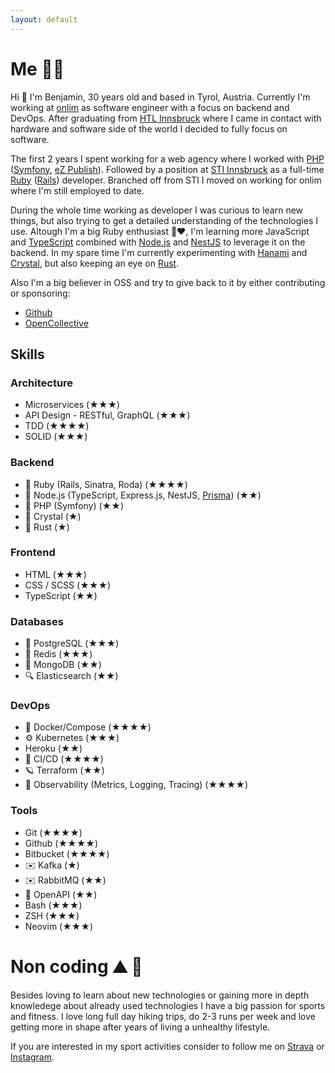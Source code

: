 ```yaml
---
layout: default
---
```

# Me 👨‍💻

Hi 👋 I'm Benjamin, 30 years old and based in Tyrol, Austria. Currently I'm working at [onlim](https://onlim.com/) as software engineer with a focus on backend and DevOps.
After graduating from [HTL Innsbruck](https://htlinn.ac.at/) where I came in contact with hardware and software side of the world I decided to fully focus on software.

The first 2 years I spent working for a web agency where I worked with [PHP](https://www.php.net/) ([Symfony](https://symfony.com/), [eZ Publish](https://github.com/ezsystems/ezpublish-community)).
Followed by a position at [STI Innsbruck](https://www.sti-innsbruck.at/) as a full-time [Ruby](https://www.ruby-lang.org/en/) ([Rails](https://rubyonrails.org/)) developer. Branched off from STI I moved on working for onlim where I'm still employed to date.

During the whole time working as developer I was curious to learn new things, but also trying to get a detailed understanding of the technologies I use. Altough I'm a big Ruby enthusiast 💎❤️, I'm learning more JavaScript and [TypeScript](https://www.typescriptlang.org/) combined with [Node.js](https://nodejs.dev/) and [NestJS](https://nestjs.com) to leverage it on the backend. In my spare time I'm currently experimenting with [Hanami](https://hanamirb.org) and [Crystal](https://crystal-lang.org), but also keeping an eye on [Rust](https://rust-lang.org).

Also I'm a big believer in OSS and try to give back to it by either contributing or sponsoring:
- [Github](https://github.com/tak1n)
- [OpenCollective](https://opencollective.com/benjamin-klotz)

## Skills

### Architecture

- Microservices (★★★)
- API Design - RESTful, GraphQL (★★★)
- TDD (★★★★) 
- SOLID (★★★)

### Backend

- 💎 Ruby (Rails, Sinatra, Roda) (★★★★)
- 🚀 Node.js (TypeScript, Express.js, NestJS, [Prisma](https://prisma.io)) (★★)
- 🐘 PHP (Symfony) (★★)
- 🔮 Crystal (★)
- 🦀 Rust (★)

### Frontend

- HTML (★★★)
- CSS / SCSS  (★★★)
- TypeScript (★★)

### Databases

- 🐘 PostgreSQL (★★★) 
- 🔑 Redis (★★★) 
- 📄 MongoDB (★★) 
- 🔍 Elasticsearch (★★) 

### DevOps

- 🕋 Docker/Compose (★★★★)
- ⚙️  Kubernetes (★★★)
- Heroku (★★)
- 🚢 CI/CD (★★★★)
- 🪐 Terraform (★★)
- 🔬 Observability (Metrics, Logging, Tracing) (★★★★)

### Tools

- Git (★★★★)
- Github (★★★★)
- Bitbucket (★★★★)
- ✉️  Kafka (★)
- ✉️  RabbitMQ (★★)
- 📃 OpenAPI (★★)
- Bash (★★★)
- ZSH (★★★)
- Neovim (★★★)

# Non coding ⛰️ 🏃

Besides loving to learn about new technologies or gaining more in depth knowledege about already used technologies I have a big passion for sports and fitness.
I love long full day hiking trips, do 2-3 runs per week and love getting more in shape after years of living a unhealthy lifestyle.

If you are interested in my sport activities consider to follow me on [Strava](https://www.strava.com/athletes/70701998) or [Instagram](https://www.instagram.com/bk_cupra/).
